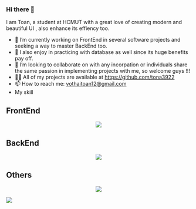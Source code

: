### Hi there 👋 
I am Toan, a student at HCMUT with a great love of creating modern and beautiful UI , also enhance its effiency too.
- 🔭 I’m currently working on FrontEnd in several software projects and seeking a way to master BackEnd too.
- 🌱 I also enjoy in practicing with database as well since its huge benefits pay off.
- 👯 I’m looking to collaborate on with any incorpation or individuals share the same passion in implementing projects with me, so welcome guys !!!
- 👨‍💻 All of my projects are available at https://github.com/tona3922
- 📫 How to reach me: vothaitoan12@gmail.com
- My skill 
<h2>FrontEnd</h2>
<p align="center">
  <a href="https://skillicons.dev">
    <img src="https://skillicons.dev/icons?i=react,js,mui,html,css,sass,redux,bootstrap,nextjs" />
  </a>
</p>
<h2>BackEnd</h2>
<p align="center">
  <a href="https://skillicons.dev">
    <img src="https://skillicons.dev/icons?i=nodejs,mysql,mongodb,nestjs" />
  </a>
</p>
<h2>Others</h2>
<p align="center">
  <a href="https://skillicons.dev">
    <img src="https://skillicons.dev/icons?i=figma,py,r,git,jest,cypress" />
  </a>
</p>


<a href="https://visitcount.itsvg.in">
  <img src="https://visitcount.itsvg.in/api?id=Tommy&label=Profile%20Views&color=4&icon=0&pretty=false" />
</a>
<!--
**tona3922/tona3922** is a ✨ _special_ ✨ repository because its `README.md` (this file) appears on your GitHub profile.

Here are some ideas to get you started:

-->
